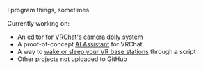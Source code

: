 I program things, sometimes

Currently working on:
- An [editor for VRChat's camera dolly system](https://github.com/MissingNO123/VRC-Camera-Dolly-Editor) 
- A proof-of-concept [AI Assistant](https://github.com/MissingNO123/VRChat_AI_Assistant) for VRChat
- A way to [wake or sleep your VR base stations](https://github.com/MissingNO123/VRBS_Power_Control) through a script
- Other projects not uploaded to GitHub
